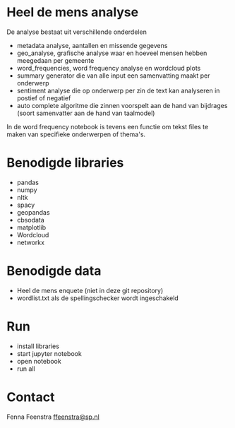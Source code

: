 # Heel de mens analyse

De analyse bestaat uit verschillende onderdelen
- metadata analyse, aantallen en missende gegevens
- geo_analyse, grafische analyse waar en hoeveel mensen hebben meegedaan per gemeente
- word_frequencies, word frequency analyse en wordcloud plots
- summary generator die van alle input een samenvatting maakt per onderwerp
- sentiment analyse die op onderwerp per zin de text kan analyseren in postief of negatief 
- auto complete algoritme die zinnen voorspelt aan de hand van bijdrages (soort samenvatter aan de hand van taalmodel)

In de word frequency notebook is tevens een functie om tekst files te maken van specifieke onderwerpen of thema's. 

# Benodigde libraries

- pandas
- numpy
- nltk
- spacy
- geopandas
- cbsodata
- matplotlib
- Wordcloud
- networkx

# Benodigde data

- Heel de mens enquete (niet in deze git repository)
- wordlist.txt als de spellingschecker wordt ingeschakeld

# Run 

- install libraries
- start jupyter notebook
- open notebook
- run all

# Contact

Fenna Feenstra ffeenstra@sp.nl

